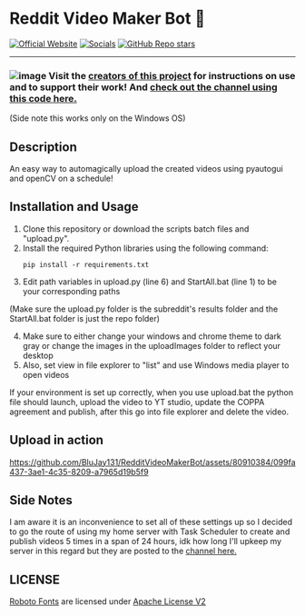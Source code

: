 # Reddit Video Maker Bot 🎥
[![Official Website](https://img.shields.io/badge/Official%20Website-blujay131.com-blue?style=flat&logo=world&logoColor=white)](https://blujay131.com/)
[![Socials](https://img.shields.io/badge/Socials-linktr.ee/blujay131-purple?style=flat&logo=world&logoColor=white)](https://linktr.ee/blujay_131)
[![GitHub Repo stars](https://img.shields.io/github/stars/BluJay131/Cost-Effective-Twitch-Chat-Controlled-Lights?style=social)](https://github.com/BluJay131/RedditVideoMakerBot/stargazers)

<hr/>

### ![image](https://github.com/BluJay131/Cost-Effective-Twitch-Controlled-Lights/assets/80910384/346dc2a9-45f3-4372-8e4c-de62a3bc5e3f) Visit the <a target="_blank" href="https://github.com/elebumm/RedditVideoMakerBot">creators of this project</a> for instructions on use and to support their work! And <a target="_blank" href="https://www.youtube.com/channel/UC4XvDmn7p5vo_XpwlIg54TA">check out the channel using this code here.</a>
(Side note this works only on the Windows OS)

## Description

An easy way to automagically upload the created videos using pyautogui and openCV on a schedule!

## Installation and Usage

1. Clone this repository or download the scripts batch files and "upload.py".
2. Install the required Python libraries using the following command:
    ```
   pip install -r requirements.txt
   ```
3. Edit path variables in upload.py (line 6) and StartAll.bat (line 1) to be your corresponding paths
   
(Make sure the upload.py folder is the subreddit's results folder and the StartAll.bat folder is just the repo folder)

4. Make sure to either change your windows and chrome theme to dark gray or change the images in the uploadImages folder to reflect your desktop
5. Also, set view in file explorer to "list" and use Windows media player to open videos
   
If your environment is set up correctly, when you use upload.bat the python file should launch, upload the video to YT studio, update the COPPA agreement and publish, after this go into file explorer and delete the video.

## Upload in action

https://github.com/BluJay131/RedditVideoMakerBot/assets/80910384/099fa437-3ae1-4c35-8209-a7965d19b5f9

## Side Notes
I am aware it is an inconvenience to set all of these settings up so I decided to go the route of using my home server with Task Scheduler to create and publish videos 5 times in a span of 24 hours, idk how long I'll upkeep my server in this regard but they are posted to the <a target="_blank" href="https://www.youtube.com/channel/UC4XvDmn7p5vo_XpwlIg54TA">channel here.</a> 

## LICENSE
[Roboto Fonts](https://fonts.google.com/specimen/Roboto/about) are licensed under [Apache License V2](https://www.apache.org/licenses/LICENSE-2.0)
